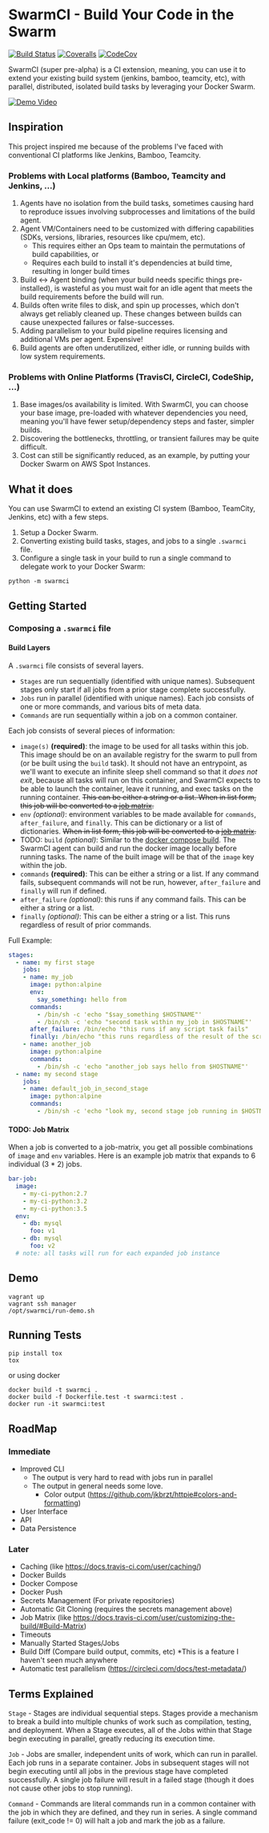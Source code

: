 SwarmCI - Build Your Code in the Swarm
======================================

[![Build Status][1]][1-1] [![Coveralls][2]][2-1] [![CodeCov][3]][3-1]

SwarmCI (super pre-alpha) is a CI extension, meaning, you can use it to extend your existing build system (jenkins, bamboo, teamcity, etc), with parallel, distributed, isolated build tasks by leveraging your Docker Swarm.

[![Demo Video](https://img.youtube.com/vi/Vkcnyc17HVI/0.jpg)](https://www.youtube.com/watch?v=Vkcnyc17HVI)

## Inspiration
This project inspired me because of the problems I've faced with conventional CI platforms like Jenkins, Bamboo, Teamcity.

### Problems with Local platforms (Bamboo, Teamcity and Jenkins, ...)

1. Agents have no isolation from the build tasks, sometimes causing hard to reproduce issues involving subprocesses and limitations of the build agent.
2. Agent VM/Containers need to be customized with differing capabilities (SDKs, versions, libraries, resources like cpu/mem, etc). 
    * This requires either an Ops team to maintain the permutations of build capabilities, or
    * Requires each build to install it's dependencies at build time, resulting in longer build times
3. Build <-> Agent binding (when your build needs specific things pre-installed), is wasteful as you must wait for an idle agent that meets the build requirements before the build will run.
3. Builds often write files to disk, and spin up processes, which don't always get reliably cleaned up. These changes between builds can cause unexpected failures or false-successes.
4. Adding parallelism to your build pipeline requires licensing and additional VMs per agent. Expensive!
5. Build agents are often underutilized, either idle, or running builds with low system requirements.

### Problems with Online Platforms (TravisCI, CircleCI, CodeShip, ...)

1. Base images/os availability is limited. With SwarmCI, you can choose your base image, pre-loaded with whatever dependencies you need, meaning you'll have fewer setup/dependency steps and faster, simpler builds.
2. Discovering the bottlenecks, throttling, or transient failures may be quite difficult.
3. Cost can still be significantly reduced, as an example, by putting your Docker Swarm on AWS Spot Instances.

## What it does
You can use SwarmCI to extend an existing CI system (Bamboo, TeamCity, Jenkins, etc) with a few steps.

1. Setup a Docker Swarm.
2. Converting existing build tasks, stages, and jobs to a single `.swarmci` file.
3. Configure a single task in your build to run a single command to delegate work to your Docker Swarm:

`python -m swarmci`

## Getting Started

### Composing a `.swarmci` file

#### Build Layers

A `.swarmci` file consists of several layers.

* `Stages` are run sequentially (identified with unique names). Subsequent stages only start if all jobs from a prior stage complete successfully.
* `Jobs` run in parallel (identified with unique names). Each job consists of one or more commands, and various bits of meta data.
* `Commands` are run sequentially within a job on a common container.

Each job consists of several pieces of information:

* `image(s)` **(required)**: the image to be used for all tasks within this job. This image should be on an available registry for the swarm to pull from (or be built using the `build` task). It should not have an entrypoint, as we'll want to execute an infinite sleep shell command so that it _does not exit_, because all tasks will run on this container, and SwarmCI expects to be able to launch the container, leave it running, and exec tasks on the running container. ~~This can be either a string or a list. When in list form, this job will be converted to a [job matrix](#job-matrix).~~
* `env` _(optional)_: environment variables to be made available for `commands`, `after_failure`, and `finally`. This can be dictionary or a list of dictionaries. ~~When in list form, this job will be converted to a [job matrix](#job-matrix).~~
* TODO: `build` _(optional)_: Similar to the [docker compose build](https://docs.docker.com/compose/compose-file/#build). The SwarmCI agent can build and run the docker image locally before running tasks. The name of the built image will be that of the `image` key within the job.
* `commands` **(required)**: This can be either a string or a list. If any command fails, subsequent commands will not be run, however, `after_failure` and `finally` will run if defined.
* `after_failure` _(optional)_: this runs if any command fails. This can be either a string or a list.
* `finally` _(optional)_: This can be either a string or a list. This runs regardless of result of prior commands.

Full Example:

```yaml
stages:
  - name: my first stage
    jobs:
    - name: my_job
      image: python:alpine
      env:
        say_something: hello from
      commands:
        - /bin/sh -c 'echo "$say_something $HOSTNAME"'
        - /bin/sh -c 'echo "second task within my_job in $HOSTNAME"'
      after_failure: /bin/echo "this runs if any script task fails"
      finally: /bin/echo "this runs regardless of the result of the script tasks"
    - name: another_job
      image: python:alpine
      commands:
        - /bin/sh -c 'echo "another_job says hello from $HOSTNAME"'
  - name: my second stage
    jobs:
    - name: default_job_in_second_stage
      image: python:alpine
      commands:
        - /bin/sh -c 'echo "look my, second stage job running in $HOSTNAME"'

```

#### <a name="job-matrix"></a>TODO: Job Matrix

When a job is converted to a job-matrix, you get all possible combinations of `image` and `env` variables. Here is an example job matrix that expands to 6 individual (3 \* 2) jobs.

```yaml
bar-job:
  image:
    - my-ci-python:2.7
    - my-ci-python:3.2
    - my-ci-python:3.5
  env:
    - db: mysql
      foo: v1
    - db: mysql
      foo: v2
  # note: all tasks will run for each expanded job instance
```

## Demo

```
vagrant up
vagrant ssh manager
/opt/swarmci/run-demo.sh
```

## Running Tests

```
pip install tox
tox
```

or using docker

```
docker build -t swarmci . 
docker build -f Dockerfile.test -t swarmci:test .        
docker run -it swarmci:test
```

## RoadMap

### Immediate

- Improved CLI
  - The output is very hard to read with jobs run in parallel
  - The output in general needs some love.
     - Color output (https://github.com/jkbrzt/httpie#colors-and-formatting)
- User Interface
- API
- Data Persistence

### Later

- Caching (like https://docs.travis-ci.com/user/caching/)
- Docker Builds
- Docker Compose
- Docker Push
- Secrets Management (For private repositories)
- Automatic Git Cloning (requires the secrets management above)
- Job Matrix (like https://docs.travis-ci.com/user/customizing-the-build/#Build-Matrix)
- Timeouts
- Manually Started Stages/Jobs
- Build Diff (Compare build output, commits, etc) *This is a feature I haven't seen much anywhere
- Automatic test parallelism (https://circleci.com/docs/test-metadata/)


## Terms Explained

`Stage` - Stages are individual sequential steps. Stages provide a mechanism to break a build into multiple chunks of work such as compilation, testing, and deployment. When a Stage executes, all of the Jobs within that Stage begin executing in parallel, greatly reducing its execution time.

`Job` - Jobs are smaller, independent units of work, which can run in parallel. Each job runs in a separate container. Jobs in subsequent stages will not begin executing until all jobs in the previous stage have completed successfully. A single job failure will result in a failed stage (though it does not cause other jobs to stop running).

`Command` - Commands are literal commands run in a common container with the job in which they are defined, and they run in series. A single command failure (exit_code != 0) will halt a job and mark the job as a failure.

[1]: https://travis-ci.org/ghostsquad/swarmci.svg?branch=master
[1-1]: https://coveralls.io/repos/github/ghostsquad/swarmci
[2]: https://coveralls.io/repos/github/ghostsquad/swarmci/badge.svg
[2-1]: https://coveralls.io/repos/github/ghostsquad/swarmci
[3]: https://codecov.io/gh/ghostsquad/swarmci/branch/master/graph/badge.svg
[3-1]: https://codecov.io/gh/ghostsquad/swarmci/branch/master